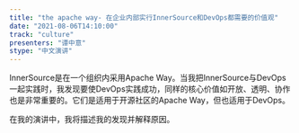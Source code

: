 ```yaml
---
title: "the apache way- 在企业内部实行InnerSource和DevOps都需要的价值观"
date: "2021-08-06T14:10:00" 
track: "culture"
presenters: "谭中意"
stype: "中文演讲"
---
```

InnerSource是在一个组织内采用Apache Way。当我把InnerSource与DevOps一起实践时，我发现要使DevOps实践成功，同样的核心价值如开放、透明、协作也是非常重要的。它们是适用于开源社区的Apache Way，但也适用于DevOps。
 

 在我的演讲中，我将描述我的发现并解释原因。
